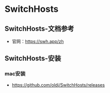 # SwitchHosts

## SwitchHosts-文档参考

- 官网：https://swh.app/zh

## SwitchHosts-安装

### mac安装

- https://github.com/oldj/SwitchHosts/releases